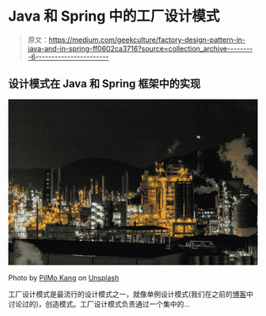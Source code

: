 # Java 和 Spring 中的工厂设计模式

> 原文：<https://medium.com/geekculture/factory-design-pattern-in-java-and-in-spring-ff0602ca3716?source=collection_archive---------6----------------------->

## 设计模式在 Java 和 Spring 框架中的实现

![](img/218b12f9afce8ad5f544c9383dd72076.png)

Photo by [PilMo Kang](https://unsplash.com/@ivorycirrus?utm_source=medium&utm_medium=referral) on [Unsplash](https://unsplash.com?utm_source=medium&utm_medium=referral)

工厂设计模式是最流行的设计模式之一，就像单例设计模式(我们在之前的[博客](https://azeynalli1990.medium.com/singleton-design-pattern-in-java-and-in-spring-9fe3eb007af1)中讨论过的)，创造模式。工厂设计模式负责通过一个集中的…